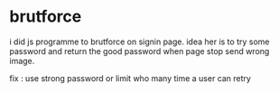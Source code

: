 # brutforce

i did js programme to brutforce on signin page.
idea her is to try some password and return the good password when page stop send wrong image.

fix : use strong password  or limit who many time a user can retry 